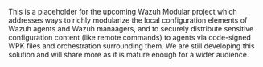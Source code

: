 This is a placeholder for the upcoming Wazuh Modular project which addresses ways to richly modularize the local configuration elements of Wazuh agents and Wazuh manaagers, 
and to securely distribute sensitive configuration content (like remote commands) to agents via code-signed WPK files and orchestration surrounding them.
We are still developing this solution and will share more as it is mature enough for a wider audience.
